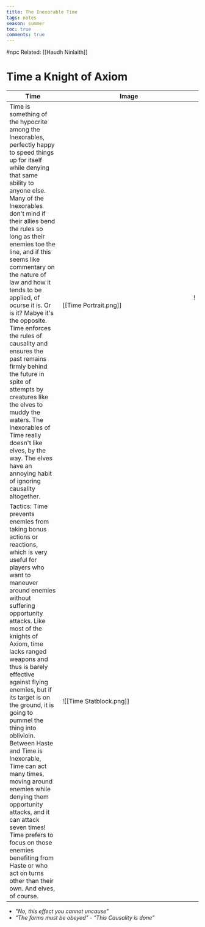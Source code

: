 ---title: The Inexorable Timetags: notesseason: summertoc: truecomments: true---
#npc 
Related: [[Haudh Ninlaith]]  
# Time a Knight of Axiom
Time  | Image
-------|------------------------------------
 Time is something of the hypocrite among the Inexorables, perfectly happy to speed things up for itself while denying that same ability to anyone else. Many of the Inexorables don't mind if their allies bend the rules so long as their enemies toe the line, and if this seems like commentary on the nature of law and how it tends to be applied, of ocurse it is. Or is it? Mabye it's the opposite. Time enforces the rules of causality and ensures the past remains firmly behind the future in spite of attempts by creatures like the elves to muddy the waters. The Inexorables of Time really doesn't like elves, by the way. The elves have an annoying habit of ignoring causality altogether. | &nbsp;&nbsp;&nbsp;&nbsp;&nbsp;&nbsp;&nbsp;&nbsp;&nbsp;&nbsp;&nbsp;&nbsp;&nbsp;&nbsp;&nbsp;&nbsp;&nbsp;&nbsp;&nbsp;&nbsp;&nbsp;&nbsp;&nbsp;&nbsp;&nbsp;&nbsp;&nbsp;&nbsp;&nbsp;&nbsp;&nbsp;&nbsp;&nbsp;&nbsp;&nbsp;&nbsp;&nbsp;&nbsp;&nbsp;&nbsp;&nbsp;&nbsp;&nbsp;&nbsp;&nbsp;&nbsp;&nbsp;&nbsp;&nbsp;&nbsp;&nbsp;&nbsp;&nbsp;&nbsp;&nbsp;&nbsp;&nbsp;&nbsp;&nbsp;&nbsp;&nbsp;&nbsp;&nbsp;&nbsp;&nbsp;&nbsp;&nbsp;&nbsp;&nbsp;&nbsp;&nbsp;&nbsp;&nbsp;&nbsp;&nbsp;&nbsp;&nbsp;&nbsp;&nbsp;&nbsp;![[Time  Portrait.png]]
Tactics: Time prevents enemies from taking bonus actions or reactions, which is very useful for players who want to maneuver around enemies without suffering opportunity attacks. Like most of the knights of Axiom, time lacks ranged weapons and thus is barely effective against flying enemies, but if its target is on the ground, it is going to pummel the thing into oblivioin. Between Haste and Time is Inexorable, Time can act many times, moving around enemies while denying them opportunity attacks, and it can attack seven times! Time prefers to focus on those enemies benefiting from Haste or who act on turns other than their own. And elves, of course.| ![[Time Statblock.png]]





- *"No, this effect you cannot uncause"*
- *"The forms must be obeyed"* - *"This Causality is done"* 

















 

 
